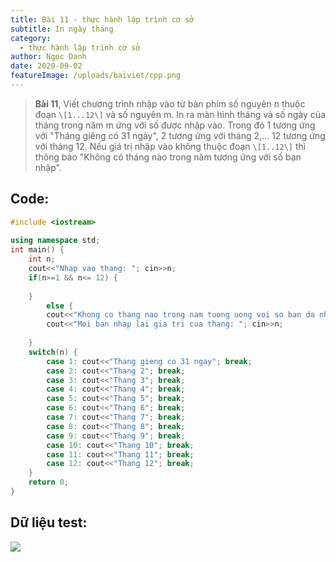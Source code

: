 ```yaml
---
title: Bài 11 - thực hành lập trình cơ sở
subtitle: In ngày tháng
category:
  - thực hành lập trình cơ sở
author: Ngọc Danh
date: 2020-09-02
featureImage: /uploads/baiviet/cpp.png
---
```


> **Bài 11**, Viết chương trình nhập vào từ bàn phím số nguyên n thuộc đoạn `\[1...12\]` và số nguyên m. In ra màn hình tháng và số ngày của tháng trong năm m ứng với số được nhập vào. Trong đó 1 tương ứng với "Tháng giêng có 31 ngày", 2 tương ứng với tháng 2,... 12 tương ứng với tháng 12. Nếu giá trị nhập vào không thuộc đoạn `\[1..12\]` thì thông báo "Không có tháng nào trong năm tương ứng với số bạn nhập".

## Code:

```c++
#include <iostream>
 
using namespace std;
int main() {
	int n;
	cout<<"Nhap vao thang: "; cin>>n;
	if(n>=1 && n<= 12) {
 
	}
		else {
		cout<<"Khong co thang nao trong nam tuong uong voi so ban da nhap"<<endl;
		cout<<"Moi ban nhap lai gia tri cua thang: "; cin>>n;
 
	}
	switch(n) {
		case 1: cout<<"Thang gieng co 31 ngay"; break;
		case 2: cout<<"Thang 2"; break;
		case 3: cout<<"Thang 3"; break;
		case 4: cout<<"Thang 4"; break;
		case 5: cout<<"Thang 5"; break;
		case 6: cout<<"Thang 6"; break;
		case 7: cout<<"Thang 7"; break;
		case 8: cout<<"Thang 8"; break;
		case 9: cout<<"Thang 9"; break;
		case 10: cout<<"Thang 10"; break;
		case 11: cout<<"Thang 11"; break;
		case 12: cout<<"Thang 12"; break;
	}
	return 0;
}
```

## Dữ liệu test:

[![](https://1.bp.blogspot.com/-NFwTd7Sd_4c/XhjfDaMuMbI/AAAAAAAAb4c/H6NhGoTBo18CitmXCcslla_pdaSOIi7WgCLcBGAsYHQ/s1600/b111.png)](https://1.bp.blogspot.com/-NFwTd7Sd_4c/XhjfDaMuMbI/AAAAAAAAb4c/H6NhGoTBo18CitmXCcslla_pdaSOIi7WgCLcBGAsYHQ/s1600/b111.png)